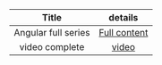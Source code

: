 
Title |  details |
| :---:   | :-: |
Angular full series| [Full content](https://www.datarmatics.com/angular/angular-10-pipes/) 
video complete| [video](https://www.youtube.com/watch?v=pCewaWYNnu4&list=PL5Kqb3gUj-4Y9QNz0YZvjZ4NwxFPE9fyB&index=15&ab_channel=CodeStepByStep)
